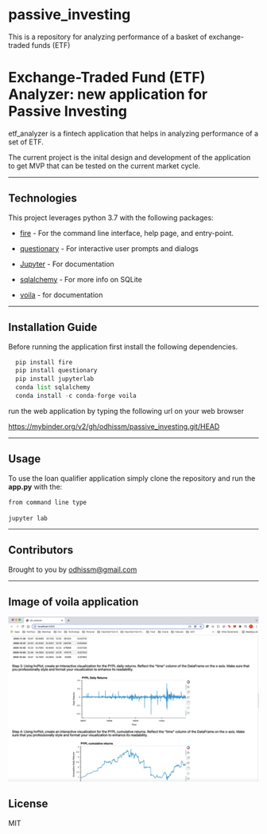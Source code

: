 # passive_investing
This is a repository for analyzing performance of a basket of exchange-traded funds (ETF)


# Exchange-Traded Fund (ETF) Analyzer: new application for Passive Investing

etf_analyzer is a fintech application that helps in analyzing performance of a set of ETF.
 

The current project is the inital design and development of the application to get MVP that can be tested on the current market cycle.

---

## Technologies

This project leverages python 3.7 with the following packages:
* [fire](https://github.com/google/python-fire) - For the command line interface, help page, and entry-point.

* [questionary](https://github.com/tmbo/questionary) - For interactive user prompts and dialogs

* [Jupyter](https://jupyter.org/documentation) - For documentation

* [sqlalchemy](https://docs.sqlalchemy.org/en/14/core/engines.html#sqlite) - For more info on SQLite

* [voila](https://github.com/voila-dashboards/voila/tree/main/docs) - for documentation
---

## Installation Guide

Before running the application first install the following dependencies.

```python
  pip install fire
  pip install questionary
  pip install jupyterlab
  conda list sqlalchemy
  conda install -c conda-forge voila
```
run the web application by typing the following url on your web browser

https://mybinder.org/v2/gh/odhissm/passive_investing.git/HEAD

---

## Usage

To use the loan qualifier application simply clone the repository and run the **app.py** with the:

```jupyter
from command line type

jupyter lab
```

---

## Contributors

Brought to you by odhissm@gmail.com

---

## Image of voila application

![etf_analyzer Application](etf_analyzer/Resources/images/web_app.jpg)

## License

MIT
